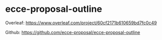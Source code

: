 # ecce-proposal-outline

Overleaf:
https://www.overleaf.com/project/60cf2171b610659bd7fc0c49

Github:
https://github.com/ecce-proposal/ecce-proposal-outline

